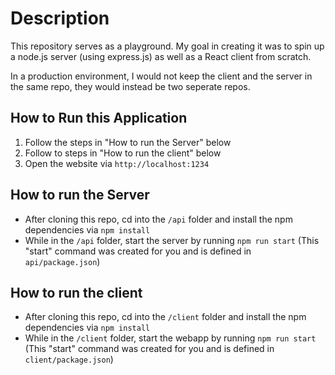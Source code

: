 # Description

This repository serves as a playground. My goal in creating it was to spin up a node.js server (using express.js) as well as a React client from scratch.

In a production environment, I would not keep the client and the server in the same repo, they would instead be two seperate repos.

## How to Run this Application
  1. Follow the steps in "How to run the Server" below
  2. Follow to steps in "How to run the client" below
  3. Open the website via `http://localhost:1234`

## How to run the Server
  * After cloning this repo, cd into the `/api` folder and install the npm dependencies via `npm install`
  * While in the `/api` folder, start the server by running `npm run start` (This "start" command was created for you and is defined in `api/package.json`)

## How to run the client
  * After cloning this repo, cd into the `/client` folder and install the npm dependencies via `npm install`
  * While in the `/client` folder, start the webapp by running `npm run start` (This "start" command was created for you and is defined in `client/package.json`)
